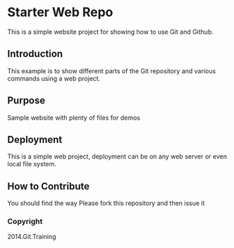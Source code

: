 # Starter Web Repo

This is a simple website project for showing how to use Git and Github.

## Introduction

This example is to show different parts of the Git repository and various commands using a web project.

## Purpose

Sample website with plenty of files for demos

## Deployment

This is a simple web project, deployment can be on any web server or even local file system.

## How to Contribute

You should find the way
Please fork this repository and then issue it

### Copyright

2014.Git.Training
